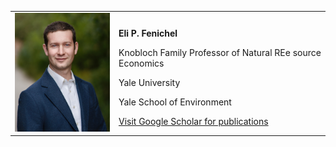 <table>
  <tr>
    <td><img src="https://github.com/efenichel/efenichel.github.io/blob/main/fenichel_eli_2023.jpg" alt="head shot" width="200"/></td>
    <td>
      <p><b>Eli P. Fenichel</b></p>
      <p>Knobloch Family Professor of Natural REe source Economics</p>
      <p>Yale University</p>
      <p>Yale School of Environment</p>
      <a href="https://scholar.google.com/citations?user=PTFuF2cAAAAJ&hl=en">Visit Google Scholar for publications</a>
    </td>
  </tr>
</table>



<!--

<img src="https://github.com/efenichel/efenichel.github.io/blob/main/fenichel_eli_2023.jpg" alt="second headshot" width="400"/>

# Eli P. Fenichel, PhD
## Knobloch Family Professor of Natural Resource Economics
## Yale University
https://scholar.google.com/citations?user=PTFuF2cAAAAJ&hl=en


<img src="https://github.com/efenichel/efenichel.github.io/blob/main/fenichel_eli_2023.jpg" alt="second headshot" width="400"/>
-->
